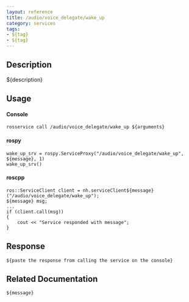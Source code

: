 ```yaml
---
layout: reference
title: /audio/voice_delegate/wake_up
category: services
tags: 
- ${tag} 
- ${tag}
---
```


## Description
${description}

## Usage
#### Console
```
rosservice call /audio/voice_delegate/wake_up ${arguments}
```

#### rospy
```
wake_up_srv = rospy.ServiceProxy("/audio/voice_delegate/wake_up", ${message}, 1)
wake_up_srv()
```

#### roscpp
```
ros::ServiceClient client = nh.serviceClient${message}("/audio/voice_delegate/wake_up");
${message} msg;
...
if (client.call(msg))
{
    cout << "Service responded with message";
}
```

## Response
```
${paste the response from calling the service on the console}
```

## Related Documentation
``${message}``